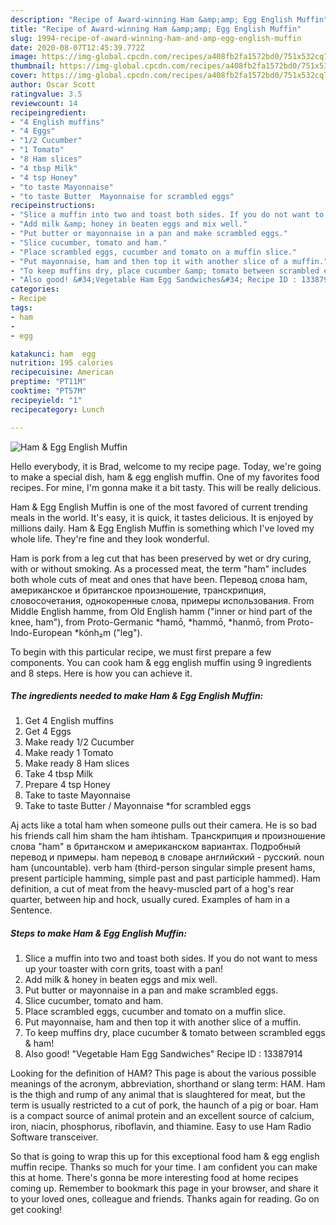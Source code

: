 ```yaml
---
description: "Recipe of Award-winning Ham &amp;amp; Egg English Muffin"
title: "Recipe of Award-winning Ham &amp;amp; Egg English Muffin"
slug: 1994-recipe-of-award-winning-ham-and-amp-egg-english-muffin
date: 2020-08-07T12:45:39.772Z
image: https://img-global.cpcdn.com/recipes/a408fb2fa1572bd0/751x532cq70/ham-egg-english-muffin-recipe-main-photo.jpg
thumbnail: https://img-global.cpcdn.com/recipes/a408fb2fa1572bd0/751x532cq70/ham-egg-english-muffin-recipe-main-photo.jpg
cover: https://img-global.cpcdn.com/recipes/a408fb2fa1572bd0/751x532cq70/ham-egg-english-muffin-recipe-main-photo.jpg
author: Oscar Scott
ratingvalue: 3.5
reviewcount: 14
recipeingredient:
- "4 English muffins"
- "4 Eggs"
- "1/2 Cucumber"
- "1 Tomato"
- "8 Ham slices"
- "4 tbsp Milk"
- "4 tsp Honey"
- "to taste Mayonnaise"
- "to taste Butter  Mayonnaise for scrambled eggs"
recipeinstructions:
- "Slice a muffin into two and toast both sides. If you do not want to mess up your toaster with corn grits, toast with a pan!"
- "Add milk &amp; honey in beaten eggs and mix well."
- "Put butter or mayonnaise in a pan and make scrambled eggs."
- "Slice cucumber, tomato and ham."
- "Place scrambled eggs, cucumber and tomato on a muffin slice."
- "Put mayonnaise, ham and then top it with another slice of a muffin."
- "To keep muffins dry, place cucumber &amp; tomato between scrambled eggs &amp; ham!"
- "Also good! &#34;Vegetable Ham Egg Sandwiches&#34; Recipe ID : 13387914"
categories:
- Recipe
tags:
- ham
- 
- egg

katakunci: ham  egg 
nutrition: 195 calories
recipecuisine: American
preptime: "PT11M"
cooktime: "PT57M"
recipeyield: "1"
recipecategory: Lunch

---
```



![Ham &amp; Egg English Muffin](https://img-global.cpcdn.com/recipes/a408fb2fa1572bd0/751x532cq70/ham-egg-english-muffin-recipe-main-photo.jpg)

Hello everybody, it is Brad, welcome to my recipe page. Today, we're going to make a special dish, ham &amp; egg english muffin. One of my favorites food recipes. For mine, I'm gonna make it a bit tasty. This will be really delicious.

Ham &amp; Egg English Muffin is one of the most favored of current trending meals in the world. It's easy, it is quick, it tastes delicious. It is enjoyed by millions daily. Ham &amp; Egg English Muffin is something which I've loved my whole life. They're fine and they look wonderful.

Ham is pork from a leg cut that has been preserved by wet or dry curing, with or without smoking. As a processed meat, the term &#34;ham&#34; includes both whole cuts of meat and ones that have been. Перевод слова ham, американское и британское произношение, транскрипция, словосочетания, однокоренные слова, примеры использования. From Middle English hamme, from Old English hamm (&#34;inner or hind part of the knee, ham&#34;), from Proto-Germanic *hamō, *hammō, *hanmō, from Proto-Indo-European *kónh₂m (&#34;leg&#34;).


To begin with this particular recipe, we must first prepare a few components. You can cook ham &amp; egg english muffin using 9 ingredients and 8 steps. Here is how you can achieve it.

<!--inarticleads1-->

##### The ingredients needed to make Ham &amp; Egg English Muffin:

1. Get 4 English muffins
1. Get 4 Eggs
1. Make ready 1/2 Cucumber
1. Make ready 1 Tomato
1. Make ready 8 Ham slices
1. Take 4 tbsp Milk
1. Prepare 4 tsp Honey
1. Take to taste Mayonnaise
1. Take to taste Butter / Mayonnaise *for scrambled eggs


Aj acts like a total ham when someone pulls out their camera. He is so bad his friends call him sham the ham ihtisham. Транскрипция и произношение слова &#34;ham&#34; в британском и американском вариантах. Подробный перевод и примеры. ham перевод в словаре английский - русский. noun ham (uncountable). verb ham (third-person singular simple present hams, present participle hamming, simple past and past participle hammed). Ham definition, a cut of meat from the heavy-muscled part of a hog&#39;s rear quarter, between hip and hock, usually cured. Examples of ham in a Sentence. 

<!--inarticleads2-->

##### Steps to make Ham &amp; Egg English Muffin:

1. Slice a muffin into two and toast both sides. If you do not want to mess up your toaster with corn grits, toast with a pan!
1. Add milk &amp; honey in beaten eggs and mix well.
1. Put butter or mayonnaise in a pan and make scrambled eggs.
1. Slice cucumber, tomato and ham.
1. Place scrambled eggs, cucumber and tomato on a muffin slice.
1. Put mayonnaise, ham and then top it with another slice of a muffin.
1. To keep muffins dry, place cucumber &amp; tomato between scrambled eggs &amp; ham!
1. Also good! &#34;Vegetable Ham Egg Sandwiches&#34; Recipe ID : 13387914


Looking for the definition of HAM? This page is about the various possible meanings of the acronym, abbreviation, shorthand or slang term: HAM. Ham is the thigh and rump of any animal that is slaughtered for meat, but the term is usually restricted to a cut of pork, the haunch of a pig or boar. Ham is a compact source of animal protein and an excellent source of calcium, iron, niacin, phosphorus, riboflavin, and thiamine. Easy to use Ham Radio Software transceiver. 

So that is going to wrap this up for this exceptional food ham &amp; egg english muffin recipe. Thanks so much for your time. I am confident you can make this at home. There's gonna be more interesting food at home recipes coming up. Remember to bookmark this page in your browser, and share it to your loved ones, colleague and friends. Thanks again for reading. Go on get cooking!
